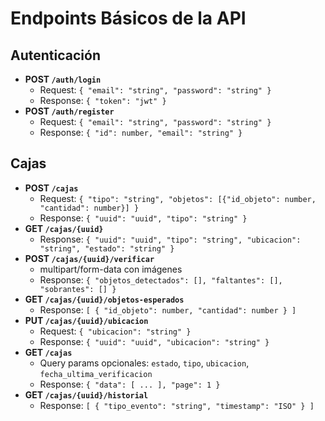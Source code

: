 # Endpoints Básicos de la API

## Autenticación
- **POST `/auth/login`**
  - Request: `{ "email": "string", "password": "string" }`
  - Response: `{ "token": "jwt" }`
- **POST `/auth/register`**
  - Request: `{ "email": "string", "password": "string" }`
  - Response: `{ "id": number, "email": "string" }`

## Cajas
- **POST `/cajas`**
  - Request: `{ "tipo": "string", "objetos": [{"id_objeto": number, "cantidad": number}] }`
  - Response: `{ "uuid": "uuid", "tipo": "string" }`
- **GET `/cajas/{uuid}`**
  - Response: `{ "uuid": "uuid", "tipo": "string", "ubicacion": "string", "estado": "string" }`
- **POST `/cajas/{uuid}/verificar`**
  - multipart/form-data con imágenes
  - Response: `{ "objetos_detectados": [], "faltantes": [], "sobrantes": [] }`
- **GET `/cajas/{uuid}/objetos-esperados`**
  - Response: `[ { "id_objeto": number, "cantidad": number } ]`
- **PUT `/cajas/{uuid}/ubicacion`**
  - Request: `{ "ubicacion": "string" }`
  - Response: `{ "uuid": "uuid", "ubicacion": "string" }`
- **GET `/cajas`**
  - Query params opcionales: `estado`, `tipo`, `ubicacion`, `fecha_ultima_verificacion`
  - Response: `{ "data": [ ... ], "page": 1 }`
- **GET `/cajas/{uuid}/historial`**
  - Response: `[ { "tipo_evento": "string", "timestamp": "ISO" } ]`
